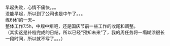 早起失败，心情不痛快。。。  
没能早起，所以到了公司也是中午了。。。  
练6休1的一天~  
整体工作7.5h，中规中矩吧，还是国庆节前一些工作的收尾和调整。  
（其实这是补档完成的日结，所以已经“预知未来”了，我的周任务将一塌糊涂很长一段时间，所以就不写了。。。）  
